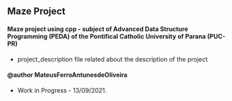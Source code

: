 ## Maze Project

#### Maze project using cpp - subject of Advanced Data Structure Programming (PEDA) of the Pontifical Catholic University of Parana (PUC-PR)

- project_description file related about the description of the project

#### @author MateusFerroAntunesdeOliveira

- Work in Progress - 13/09/2021.